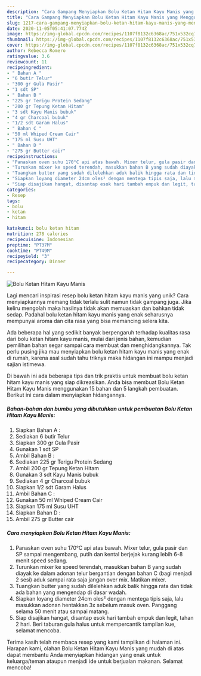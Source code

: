 ```yaml
---
description: "Cara Gampang Menyiapkan Bolu Ketan Hitam Kayu Manis yang Menggugah Selera"
title: "Cara Gampang Menyiapkan Bolu Ketan Hitam Kayu Manis yang Menggugah Selera"
slug: 1217-cara-gampang-menyiapkan-bolu-ketan-hitam-kayu-manis-yang-menggugah-selera
date: 2020-11-05T05:41:07.774Z
image: https://img-global.cpcdn.com/recipes/1107f8132c6368ac/751x532cq70/bolu-ketan-hitam-kayu-manis-foto-resep-utama.jpg
thumbnail: https://img-global.cpcdn.com/recipes/1107f8132c6368ac/751x532cq70/bolu-ketan-hitam-kayu-manis-foto-resep-utama.jpg
cover: https://img-global.cpcdn.com/recipes/1107f8132c6368ac/751x532cq70/bolu-ketan-hitam-kayu-manis-foto-resep-utama.jpg
author: Rebecca Romero
ratingvalue: 3.6
reviewcount: 11
recipeingredient:
- " Bahan A "
- "6 butir Telur"
- "300 gr Gula Pasir"
- "1 sdt SP"
- " Bahan B "
- "225 gr Terigu Protein Sedang"
- "200 gr Tepung Ketan Hitam"
- "3 sdt Kayu Manis bubuk"
- "4 gr Charcoal bubuk"
- "1/2 sdt Garam Halus"
- " Bahan C "
- "50 ml Whiped Cream Cair"
- "175 ml Susu UHT"
- " Bahan D "
- "275 gr Butter cair"
recipeinstructions:
- "Panaskan oven suhu 170°C api atas bawah. Mixer telur, gula pasir dan SP sampai mengembang, putih dan kental berjejak kurang lebih 6-8 menit speed sedang."
- "Turunkan mixer ke speed terendah, masukkan bahan B yang sudah diayak ke dalam adonan telur bergantian dengan bahan C (bagi menjadi 2 sesi) aduk sampai rata saja jangan over mix. Matikan mixer."
- "Tuangkan butter yang sudah dilelehkan aduk balik hingga rata dan tidak ada bahan yang mengendap di dasar wadah."
- "Siapkan loyang diameter 24cm oles² dengan mentega tipis saja, lalu masukkan adonan hentakkan 3x sebelum masuk oven. Panggang selama 50 menit atau sampai matang."
- "Siap disajikan hangat, disantap esok hari tambah empuk dan legit, tahan 2 hari. Beri taburan gula halus untuk mempercantik tampilan kue, selamat mencoba."
categories:
- Resep
tags:
- bolu
- ketan
- hitam

katakunci: bolu ketan hitam 
nutrition: 278 calories
recipecuisine: Indonesian
preptime: "PT37M"
cooktime: "PT49M"
recipeyield: "3"
recipecategory: Dinner

---
```



![Bolu Ketan Hitam Kayu Manis](https://img-global.cpcdn.com/recipes/1107f8132c6368ac/751x532cq70/bolu-ketan-hitam-kayu-manis-foto-resep-utama.jpg)

Lagi mencari inspirasi resep bolu ketan hitam kayu manis yang unik? Cara menyiapkannya memang tidak terlalu sulit namun tidak gampang juga. Jika keliru mengolah maka hasilnya tidak akan memuaskan dan bahkan tidak sedap. Padahal bolu ketan hitam kayu manis yang enak seharusnya mempunyai aroma dan cita rasa yang bisa memancing selera kita.



Ada beberapa hal yang sedikit banyak berpengaruh terhadap kualitas rasa dari bolu ketan hitam kayu manis, mulai dari jenis bahan, kemudian pemilihan bahan segar sampai cara membuat dan menghidangkannya. Tak perlu pusing jika mau menyiapkan bolu ketan hitam kayu manis yang enak di rumah, karena asal sudah tahu triknya maka hidangan ini mampu menjadi sajian istimewa.


Di bawah ini ada beberapa tips dan trik praktis untuk membuat bolu ketan hitam kayu manis yang siap dikreasikan. Anda bisa membuat Bolu Ketan Hitam Kayu Manis menggunakan 15 bahan dan 5 langkah pembuatan. Berikut ini cara dalam menyiapkan hidangannya.

<!--inarticleads1-->

##### Bahan-bahan dan bumbu yang dibutuhkan untuk pembuatan Bolu Ketan Hitam Kayu Manis:

1. Siapkan  Bahan A :
1. Sediakan 6 butir Telur
1. Siapkan 300 gr Gula Pasir
1. Gunakan 1 sdt SP
1. Ambil  Bahan B :
1. Sediakan 225 gr Terigu Protein Sedang
1. Ambil 200 gr Tepung Ketan Hitam
1. Gunakan 3 sdt Kayu Manis bubuk
1. Sediakan 4 gr Charcoal bubuk
1. Siapkan 1/2 sdt Garam Halus
1. Ambil  Bahan C :
1. Gunakan 50 ml Whiped Cream Cair
1. Siapkan 175 ml Susu UHT
1. Siapkan  Bahan D :
1. Ambil 275 gr Butter cair




<!--inarticleads2-->

##### Cara menyiapkan Bolu Ketan Hitam Kayu Manis:

1. Panaskan oven suhu 170°C api atas bawah. Mixer telur, gula pasir dan SP sampai mengembang, putih dan kental berjejak kurang lebih 6-8 menit speed sedang.
1. Turunkan mixer ke speed terendah, masukkan bahan B yang sudah diayak ke dalam adonan telur bergantian dengan bahan C (bagi menjadi 2 sesi) aduk sampai rata saja jangan over mix. Matikan mixer.
1. Tuangkan butter yang sudah dilelehkan aduk balik hingga rata dan tidak ada bahan yang mengendap di dasar wadah.
1. Siapkan loyang diameter 24cm oles² dengan mentega tipis saja, lalu masukkan adonan hentakkan 3x sebelum masuk oven. Panggang selama 50 menit atau sampai matang.
1. Siap disajikan hangat, disantap esok hari tambah empuk dan legit, tahan 2 hari. Beri taburan gula halus untuk mempercantik tampilan kue, selamat mencoba.




Terima kasih telah membaca resep yang kami tampilkan di halaman ini. Harapan kami, olahan Bolu Ketan Hitam Kayu Manis yang mudah di atas dapat membantu Anda menyiapkan hidangan yang enak untuk keluarga/teman ataupun menjadi ide untuk berjualan makanan. Selamat mencoba!
